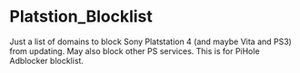 # Platstion_Blocklist

Just a list of domains to block Sony Platstation 4 (and maybe Vita and PS3) from updating.  May also block other PS services.  This is for PiHole Adblocker blocklist.
